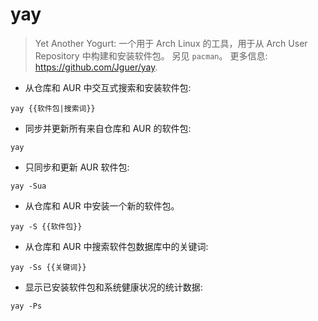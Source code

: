 # yay

> Yet Another Yogurt: 一个用于 Arch Linux 的工具，用于从 Arch User Repository 中构建和安装软件包。
> 另见 `pacman`。
> 更多信息: <https://github.com/Jguer/yay>.

- 从仓库和 AUR 中交互式搜索和安装软件包:

`yay {{软件包|搜索词}}`

- 同步并更新所有来自仓库和 AUR 的软件包:

`yay`

- 只同步和更新 AUR 软件包:

`yay -Sua`

- 从仓库和 AUR 中安装一个新的软件包。

`yay -S {{软件包}}`

- 从仓库和 AUR 中搜索软件包数据库中的关键词:

`yay -Ss {{关键词}}`

- 显示已安装软件包和系统健康状况的统计数据:

`yay -Ps`
